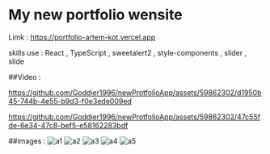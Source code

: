 # My new portfolio wensite 

Limk : https://portfolio-artem-kot.vercel.app

skills use : React , TypeScript , sweetalert2 , style-components , slider , slide

##Video :


https://github.com/Goddier1996/newProtfolioApp/assets/59862302/d1950b45-744b-4e55-b9d3-f0e3ede009ed


https://github.com/Goddier1996/newProtfolioApp/assets/59862302/47c55fde-6e34-47c8-bef5-e58162283bdf
















##images :
![a1](https://github.com/Goddier1996/newProtfolioApp/assets/59862302/20456d25-c009-4167-9ad9-3d1334fc5c50)
![a2](https://github.com/Goddier1996/newProtfolioApp/assets/59862302/b9ab93dc-45bd-4664-9672-4910c6c0b368)
![a3](https://github.com/Goddier1996/newProtfolioApp/assets/59862302/c36a44df-c208-44b4-a8c7-a55541414fab)
![a4](https://github.com/Goddier1996/newProtfolioApp/assets/59862302/132d25c2-ec71-4af9-a779-5fdc776aaa0f)
![a5](https://github.com/Goddier1996/newProtfolioApp/assets/59862302/83aa674e-3ec1-4ca6-b853-4ffcf0c49ff8)



